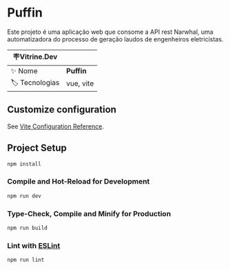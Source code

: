 # Puffin

Este projeto é uma aplicação web que consome a API rest Narwhal, uma automatizadora do processo de geração laudos de engenheiros eletricistas.

| 🪧Vitrine.Dev  |            |
| -------------- | ---------- |
| ✨ Nome        | **Puffin** |
| 🏷 Tecnologias | vue, vite  |

## Customize configuration

See [Vite Configuration Reference](https://vitejs.dev/config/).

## Project Setup

```sh
npm install
```

### Compile and Hot-Reload for Development

```sh
npm run dev
```

### Type-Check, Compile and Minify for Production

```sh
npm run build
```

### Lint with [ESLint](https://eslint.org/)

```sh
npm run lint
```
